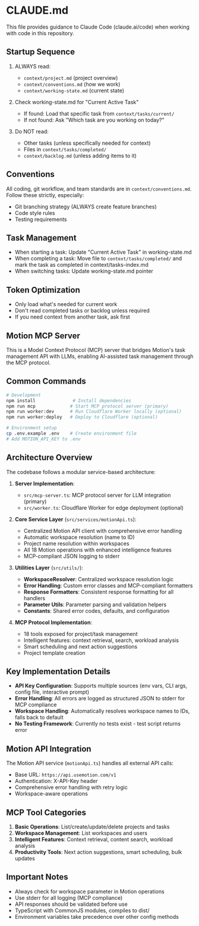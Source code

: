 # CLAUDE.md

This file provides guidance to Claude Code (claude.ai/code) when working with code in this repository.

## Startup Sequence
1. ALWAYS read:
   - `context/project.md` (project overview)
   - `context/conventions.md` (how we work)
   - `context/working-state.md` (current state)

2. Check working-state.md for "Current Active Task"
   - If found: Load that specific task from `context/tasks/current/`
   - If not found: Ask "Which task are you working on today?"

3. Do NOT read:
   - Other tasks (unless specifically needed for context)
   - Files in `context/tasks/completed/`
   - `context/backlog.md` (unless adding items to it)

## Conventions
All coding, git workflow, and team standards are in `context/conventions.md`.
Follow these strictly, especially:
- Git branching strategy (ALWAYS create feature branches)
- Code style rules
- Testing requirements

## Task Management
- When starting a task: Update "Current Active Task" in working-state.md
- When completing a task: Move file to `context/tasks/completed/` and mark the task as completed in context/tasks-index.md
- When switching tasks: Update working-state.md pointer

## Token Optimization
- Only load what's needed for current work
- Don't read completed tasks or backlog unless required
- If you need context from another task, ask first


## Motion MCP Server

This is a Model Context Protocol (MCP) server that bridges Motion's task management API with LLMs, enabling AI-assisted task management through the MCP protocol.

## Common Commands

```bash
# Development
npm install              # Install dependencies
npm run mcp             # Start MCP protocol server (primary)
npm run worker:dev      # Run Cloudflare Worker locally (optional)
npm run worker:deploy   # Deploy to Cloudflare (optional)

# Environment setup
cp .env.example .env    # Create environment file
# Add MOTION_API_KEY to .env
```

## Architecture Overview

The codebase follows a modular service-based architecture:

1. **Server Implementation**:
   - `src/mcp-server.ts`: MCP protocol server for LLM integration (primary)
   - `src/worker.ts`: Cloudflare Worker for edge deployment (optional)

2. **Core Service Layer** (`src/services/motionApi.ts`):
   - Centralized Motion API client with comprehensive error handling
   - Automatic workspace resolution (name to ID)
   - Project name resolution within workspaces
   - All 18 Motion operations with enhanced intelligence features
   - MCP-compliant JSON logging to stderr

3. **Utilities Layer** (`src/utils/`):
   - **WorkspaceResolver**: Centralized workspace resolution logic
   - **Error Handling**: Custom error classes and MCP-compliant formatters
   - **Response Formatters**: Consistent response formatting for all handlers
   - **Parameter Utils**: Parameter parsing and validation helpers
   - **Constants**: Shared error codes, defaults, and configuration

4. **MCP Protocol Implementation**:
   - 18 tools exposed for project/task management
   - Intelligent features: context retrieval, search, workload analysis
   - Smart scheduling and next action suggestions
   - Project template creation

## Key Implementation Details

- **API Key Configuration**: Supports multiple sources (env vars, CLI args, config file, interactive prompt)
- **Error Handling**: All errors are logged as structured JSON to stderr for MCP compliance
- **Workspace Handling**: Automatically resolves workspace names to IDs, falls back to default
- **No Testing Framework**: Currently no tests exist - test script returns error

## Motion API Integration

The Motion API service (`motionApi.ts`) handles all external API calls:
- Base URL: `https://api.usemotion.com/v1`
- Authentication: X-API-Key header
- Comprehensive error handling with retry logic
- Workspace-aware operations

## MCP Tool Categories

1. **Basic Operations**: List/create/update/delete projects and tasks
2. **Workspace Management**: List workspaces and users
3. **Intelligent Features**: Context retrieval, content search, workload analysis
4. **Productivity Tools**: Next action suggestions, smart scheduling, bulk updates

## Important Notes

- Always check for workspace parameter in Motion operations
- Use stderr for all logging (MCP compliance)
- API responses should be validated before use
- TypeScript with CommonJS modules, compiles to dist/
- Environment variables take precedence over other config methods
